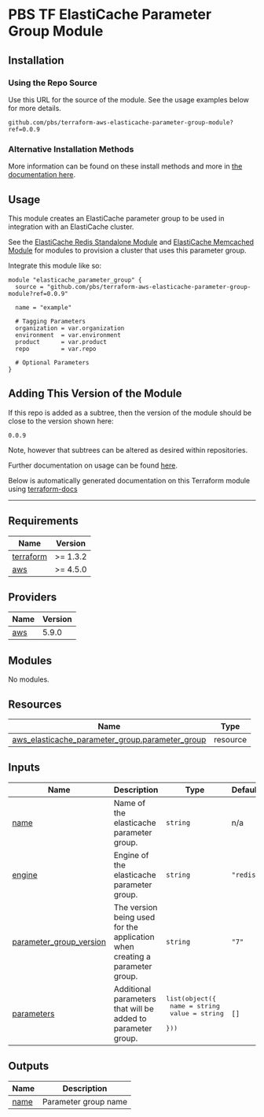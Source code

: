 # PBS TF ElastiCache Parameter Group Module

## Installation

### Using the Repo Source

Use this URL for the source of the module. See the usage examples below for more details.

```hcl
github.com/pbs/terraform-aws-elasticache-parameter-group-module?ref=0.0.9
```

### Alternative Installation Methods

More information can be found on these install methods and more in [the documentation here](./docs/general/install).

## Usage

This module creates an ElastiCache parameter group to be used in integration with an ElastiCache cluster.

See the [ElastiCache Redis Standalone Module](https://github.com/pbs/terraform-aws-elasticache-redis-standalone-module) and [ElastiCache Memcached Module](https://github.com/pbs/terraform-aws-elasticache-memcached-module) for modules to provision a cluster that uses this parameter group.

Integrate this module like so:

```hcl
module "elasticache_parameter_group" {
  source = "github.com/pbs/terraform-aws-elasticache-parameter-group-module?ref=0.0.9"

  name = "example"

  # Tagging Parameters
  organization = var.organization
  environment  = var.environment
  product      = var.product
  repo         = var.repo

  # Optional Parameters
}
```

## Adding This Version of the Module

If this repo is added as a subtree, then the version of the module should be close to the version shown here:

`0.0.9`

Note, however that subtrees can be altered as desired within repositories.

Further documentation on usage can be found [here](./docs).

Below is automatically generated documentation on this Terraform module using [terraform-docs][terraform-docs]

---

[terraform-docs]: https://github.com/terraform-docs/terraform-docs

## Requirements

| Name | Version |
|------|---------|
| <a name="requirement_terraform"></a> [terraform](#requirement\_terraform) | >= 1.3.2 |
| <a name="requirement_aws"></a> [aws](#requirement\_aws) | >= 4.5.0 |

## Providers

| Name | Version |
|------|---------|
| <a name="provider_aws"></a> [aws](#provider\_aws) | 5.9.0 |

## Modules

No modules.

## Resources

| Name | Type |
|------|------|
| [aws_elasticache_parameter_group.parameter_group](https://registry.terraform.io/providers/hashicorp/aws/latest/docs/resources/elasticache_parameter_group) | resource |

## Inputs

| Name | Description | Type | Default | Required |
|------|-------------|------|---------|:--------:|
| <a name="input_name"></a> [name](#input\_name) | Name of the elasticache parameter group. | `string` | n/a | yes |
| <a name="input_engine"></a> [engine](#input\_engine) | Engine of the elasticache parameter group. | `string` | `"redis"` | no |
| <a name="input_parameter_group_version"></a> [parameter\_group\_version](#input\_parameter\_group\_version) | The version being used for the application when creating a parameter group. | `string` | `"7"` | no |
| <a name="input_parameters"></a> [parameters](#input\_parameters) | Additional parameters that will be added to parameter group. | <pre>list(object({<br>    name  = string<br>    value = string<br>  }))</pre> | `[]` | no |

## Outputs

| Name | Description |
|------|-------------|
| <a name="output_name"></a> [name](#output\_name) | Parameter group name |
